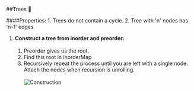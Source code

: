 ##Trees 🌳

####Properties:
    1.  Trees do not contain a cycle.
    2.  Tree with 'n' nodes has 'n-1' edges


1.  <b>Construct a tree from inorder and preorder:</b><br> <br>
    1.  Preorder gives us the root.
    2.  Find this root in inorderMap
    3.  Recursively repeat the process until you are 
    left with a single node. Attach the nodes when recursion is unrolling. <br><br>
    ![Construction](https://user-images.githubusercontent.com/17683048/133401473-e725873b-8351-4a0b-a132-ce1b2ea5a485.png) 
    